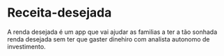 # Receita-desejada
A renda desejada é um app que vai ajudar as familias a ter a tão sonhada renda desejada sem ter que gaster dinehiro com analista autonomo de investimento.
